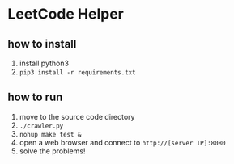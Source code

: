 
# LeetCode Helper

## how to install
1. install python3
1. `pip3 install -r requirements.txt`

## how to run
1. move to the source code directory
1. `./crawler.py`
1. `nohup make test &`
1. open a web browser and connect to `http://[server IP]:8080`
1. solve the problems!

